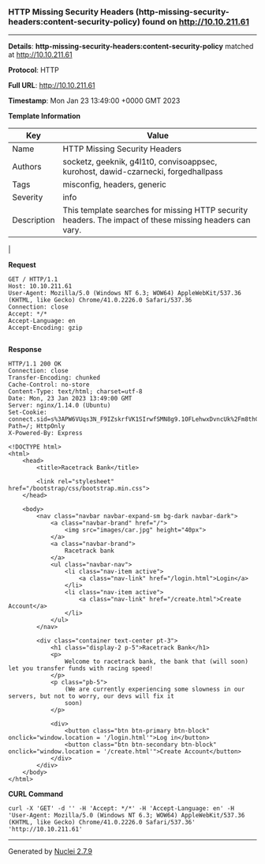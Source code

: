 ### HTTP Missing Security Headers (http-missing-security-headers:content-security-policy) found on http://10.10.211.61
---
**Details**: **http-missing-security-headers:content-security-policy**  matched at http://10.10.211.61

**Protocol**: HTTP

**Full URL**: http://10.10.211.61

**Timestamp**: Mon Jan 23 13:49:00 +0000 GMT 2023

**Template Information**

| Key | Value |
|---|---|
| Name | HTTP Missing Security Headers |
| Authors | socketz, geeknik, g4l1t0, convisoappsec, kurohost, dawid-czarnecki, forgedhallpass |
| Tags | misconfig, headers, generic |
| Severity | info |
| Description | This template searches for missing HTTP security headers. The impact of these missing headers can vary.
 |

**Request**
```http
GET / HTTP/1.1
Host: 10.10.211.61
User-Agent: Mozilla/5.0 (Windows NT 6.3; WOW64) AppleWebKit/537.36 (KHTML, like Gecko) Chrome/41.0.2226.0 Safari/537.36
Connection: close
Accept: */*
Accept-Language: en
Accept-Encoding: gzip


```

**Response**
```http
HTTP/1.1 200 OK
Connection: close
Transfer-Encoding: chunked
Cache-Control: no-store
Content-Type: text/html; charset=utf-8
Date: Mon, 23 Jan 2023 13:49:00 GMT
Server: nginx/1.14.0 (Ubuntu)
Set-Cookie: connect.sid=s%3APW6VUqs3N_F9IZskrfVK1SIrwfSMN8g9.1OFLehwxDvncUk%2Fm8thCnk4Tfn%2FRO4fNAfOC8m50128; Path=/; HttpOnly
X-Powered-By: Express

<!DOCTYPE html>
<html>
    <head>
        <title>Racetrack Bank</title>

        <link rel="stylesheet" href="/bootstrap/css/bootstrap.min.css">
    </head>

    <body>
        <nav class="navbar navbar-expand-sm bg-dark navbar-dark">
            <a class="navbar-brand" href="/">
                <img src="images/car.jpg" height="40px">
            </a>
            <a class="navbar-brand">
                Racetrack bank
            </a>
            <ul class="navbar-nav">
                <li class="nav-item active">
                    <a class="nav-link" href="/login.html">Login</a>
                </li>
                <li class="nav-item active">
                    <a class="nav-link" href="/create.html">Create Account</a>
                </li>
            </ul>
        </nav>

        <div class="container text-center pt-3">
            <h1 class="display-2 p-5">Racetrack Bank</h1>
            <p>
                Welcome to racetrack bank, the bank that (will soon) let you transfer funds with racing speed!
            </p>
            <p class="pb-5">
                (We are currently experiencing some slowness in our servers, but not to worry, our devs will fix it
                soon)
            </p>

            <div>
                <button class="btn btn-primary btn-block" onclick="window.location = '/login.html'">Log in</button>
                <button class="btn btn-secondary btn-block" onclick="window.location = '/create.html'">Create Account</button>
            </div>
        </div>
    </body>
</html>
```


**CURL Command**
```
curl -X 'GET' -d '' -H 'Accept: */*' -H 'Accept-Language: en' -H 'User-Agent: Mozilla/5.0 (Windows NT 6.3; WOW64) AppleWebKit/537.36 (KHTML, like Gecko) Chrome/41.0.2226.0 Safari/537.36' 'http://10.10.211.61'
```
---
Generated by [Nuclei 2.7.9](https://github.com/projectdiscovery/nuclei)
